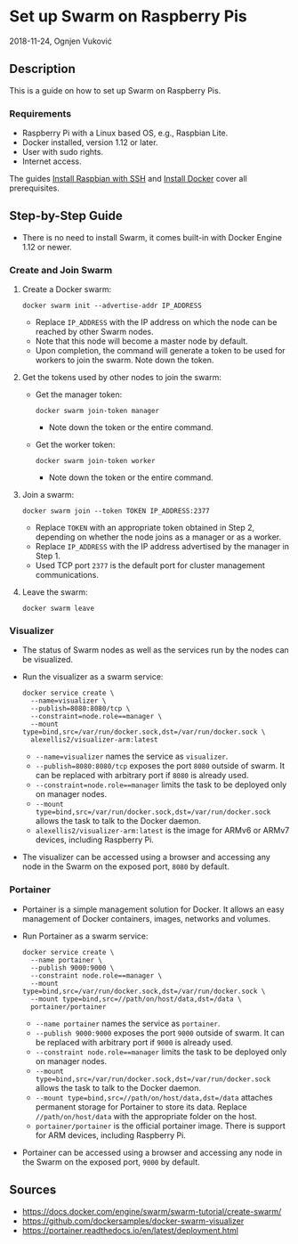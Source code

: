 # Set up Swarm on Raspberry Pis

2018-11-24, Ognjen Vuković

## Description

This is a guide on how to set up Swarm on Raspberry Pis.

### Requirements

* Raspberry Pi with a Linux based OS, e.g., Raspbian Lite.
* Docker installed, version 1.12 or later.
* User with sudo rights.
* Internet access.

The guides [Install Raspbian with SSH](Install%20Raspbian%20with%20SSH.md) and [Install Docker](Install%20Docker.md) cover all prerequisites.

## Step-by-Step Guide

* There is no need to install Swarm, it comes built-in with Docker Engine 1.12 or newer.

### Create and Join Swarm

1. Create a Docker swarm:

    ```shell
    docker swarm init --advertise-addr IP_ADDRESS
    ```
    * Replace `IP_ADDRESS` with the IP address on which the node can be reached by other Swarm nodes.
    * Note that this node will become a master node by default.
    * Upon completion, the command will generate a token to be used for workers to join the swarm. Note down the token.
2. Get the tokens used by other nodes to join the swarm:
    * Get the manager token:

        ```shell
        docker swarm join-token manager
        ```
        * Note down the token or the entire command.
    * Get the worker token:
        
        ```shell
        docker swarm join-token worker
        ```
        * Note down the token or the entire command.
3. Join a swarm:

    ```shell
    docker swarm join --token TOKEN IP_ADDRESS:2377
    ```
    * Replace `TOKEN` with an appropriate token obtained in Step 2, depending on whether the node joins as a manager or as a worker.
    * Replace `IP_ADDRESS` with the IP address advertised by the manager in Step 1.
    * Used TCP port `2377` is the default port for cluster management communications.
4. Leave the swarm:

    ```shell
    docker swarm leave
    ```

### Visualizer

* The status of Swarm nodes as well as the services run by the nodes can be visualized.
* Run the visualizer as a swarm service:

    ```
    docker service create \
      --name=visualizer \
      --publish=8080:8080/tcp \
      --constraint=node.role==manager \
      --mount type=bind,src=/var/run/docker.sock,dst=/var/run/docker.sock \
      alexellis2/visualizer-arm:latest
    ```
    * `--name=visualizer` names the service as `visualizer`.
    * `--publish=8080:8080/tcp` exposes the port `8080` outside of swarm. It can be replaced with arbitrary port if `8080` is already used.
    * `--constraint=node.role==manager` limits the task to be deployed only on manager nodes.
    * `--mount type=bind,src=/var/run/docker.sock,dst=/var/run/docker.sock` allows the task to talk to the Docker daemon.
    * `alexellis2/visualizer-arm:latest` is the image for ARMv6 or ARMv7 devices, including Raspberry Pi.
* The visualizer can be accessed using a browser and accessing any node in the Swarm on the exposed port, `8080` by default.

### Portainer

* Portainer is a simple management solution for Docker. It allows an easy management of Docker containers, images, networks and volumes.
* Run Portainer as a swarm service:

    ```shell
    docker service create \
      --name portainer \
      --publish 9000:9000 \
      --constraint node.role==manager \
      --mount type=bind,src=/var/run/docker.sock,dst=/var/run/docker.sock \
      --mount type=bind,src=//path/on/host/data,dst=/data \
      portainer/portainer
    ```
    * `--name portainer` names the service as `portainer`.
    * `--publish 9000:9000` exposes the port `9000` outside of swarm. It can be replaced with arbitrary port if `9000` is already used.
    * `--constraint node.role==manager` limits the task to be deployed only on manager nodes.
    * `--mount type=bind,src=/var/run/docker.sock,dst=/var/run/docker.sock` allows the task to talk to the Docker daemon.
    * `--mount type=bind,src=//path/on/host/data,dst=/data` attaches permanent storage for Portainer to store its data. Replace `//path/on/host/data` with the appropriate folder on the host.
    * `portainer/portainer` is the official portainer image. There is support for ARM devices, including Raspberry Pi.
* Portainer can be accessed using a browser and accessing any node in the Swarm on the exposed port, `9000` by default.

## Sources

* https://docs.docker.com/engine/swarm/swarm-tutorial/create-swarm/
* https://github.com/dockersamples/docker-swarm-visualizer
* https://portainer.readthedocs.io/en/latest/deployment.html